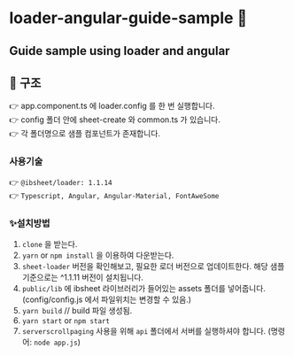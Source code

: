 # loader-angular-guide-sample 👋
## Guide sample using loader and angular

## 📖 구조

👉 app.component.ts 에 loader.config 를 한 번 실행합니다. <br/>
👉 config 폴더 안에 sheet-create 와 common.ts 가 있습니다. <br/>
👉 각 폴더명으로 샘플 컴포넌트가 존재합니다.

### 사용기술

👉 `@ibsheet/loader: 1.1.14` <br/>
👉 `Typescript, Angular, Angular-Material, FontAweSome`
### ✨설치방법
1. `clone` 을 받는다.
2. `yarn` or `npm install` 을 이용하여 다운받는다.
3. `sheet-loader` 버전을 확인해보고, 필요한 로더 버전으로 업데이트한다. 해당 샘플 기준으로는 ^1.1.11 버전이 설치됩니다.
4. `public/lib` 에 ibsheet 라이브러리가 들어있는 assets 폴더를 넣어줍니다. (config/config.js 에서 파일위치는 변경할 수 있음.)
5. `yarn build` // build 파일 생성됨.
6. `yarn start` or `npm start`
7. `serverscrollpaging` 사용을 위해 `api` 폴더에서 서버를 실행하셔야 합니다. (명령어: `node app.js`)
